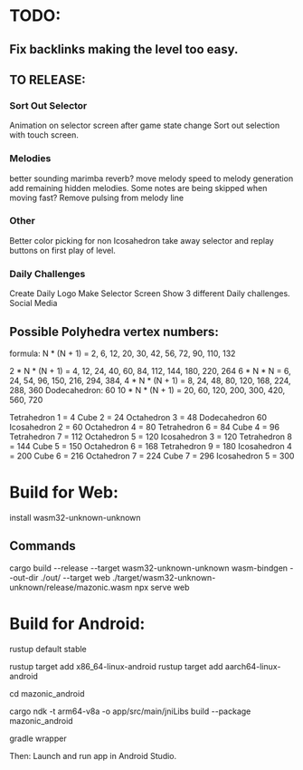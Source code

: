 # TODO:
## Fix backlinks making the level too easy.

## TO RELEASE:

### Sort Out Selector
Animation on selector screen after game state change
Sort out selection with touch screen.

### Melodies

better sounding marimba
reverb?
move melody speed to melody generation
add remaining hidden melodies.
Some notes are being skipped when moving fast?
Remove pulsing from melody line

### Other

Better color picking for non Icosahedron
take away selector and replay buttons on first play of level.

### Daily Challenges

Create Daily Logo
Make Selector Screen Show 3 different Daily challenges.
Social Media

## Possible Polyhedra vertex numbers:

formula:
N * (N + 1) = 2, 6, 12, 20, 30, 42, 56, 72, 90, 110, 132

2 * N * (N + 1) = 4, 12, 24, 40, 60, 84, 112, 144, 180, 220, 264
6 * N * N = 6, 24, 54, 96, 150, 216, 294, 384, 
4 * N * (N + 1) = 8, 24, 48, 80, 120, 168, 224, 288, 360
Dodecahedron: 60
10 * N * (N + 1) = 20, 60, 120, 200, 300, 420, 560, 720

Tetrahedron 1 = 4
Cube 2 = 24
Octahedron 3 = 48
Dodecahedron 60
Icosahedron 2 = 60
Octahedron 4 = 80
Tetrahedron 6 = 84
Cube 4 = 96
Tetrahedron 7 = 112
Octahedron 5 = 120
Icosahedron 3 = 120
Tetrahedron 8 = 144
Cube 5 = 150
Octahedron 6 = 168
Tetrahedron 9 = 180
Icosahedron 4 = 200
Cube 6 = 216
Octahedron 7 = 224
Cube 7 = 296
Icosahedron 5 = 300

# Build for Web:

install wasm32-unknown-unknown

## Commands
cargo build --release --target wasm32-unknown-unknown
wasm-bindgen --out-dir ./out/ --target web ./target/wasm32-unknown-unknown/release/mazonic.wasm
npx serve web

# Build for Android:


rustup default stable

rustup target add x86_64-linux-android
rustup target add aarch64-linux-android

cd mazonic_android

cargo ndk -t arm64-v8a -o app/src/main/jniLibs build --package mazonic_android

gradle wrapper


Then:
Launch and run app in Android Studio.
